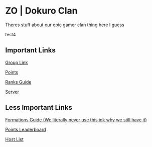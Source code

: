 # ZO | Dokuro Clan 

Theres stuff about our epic gamer clan thing here I guess

test4

## Important Links

[Group Link](https://www.roblox.com/groups/10983243/ZO-Dokuro-Clan#!/about)

[Points](points.md)

[Ranks Guide](guide.md)

[Server](https://discord.com/invite/kKgyEq3mPB)

## Less Important Links

[Formations Guide (We literally never use this idk why we still have it)](https://docs.google.com/document/d/1yHrYjtamVv51xGqQXGVyqQ0FmkSzt4D3FeH3_tTiWDk/edit?usp=sharing)

[Points Leaderboard](leaderboard.md)

[Host List](hosts.md)
